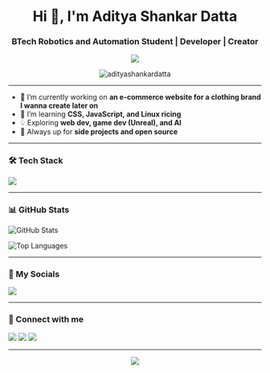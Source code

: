 <h1 align="center">Hi 👋, I'm Aditya Shankar Datta</h1>
<h3 align="center">BTech Robotics and Automation Student | Developer | Creator</h3>

<p align="center">
  <img src="https://readme-typing-svg.herokuapp.com?font=Fira+Code&size=22&pause=1000&center=true&vCenter=true&width=435&lines=Building+cool+things+on+the+internet.;Learning+something+new+every+day.">
</p>

<p align="center">
  <img src="https://komarev.com/ghpvc/?username=adityashankardatta&label=Profile+views&color=blue&style=flat" alt="adityashankardatta" />
</p>

---

- 🔭 I’m currently working on **an e-commerce website for a clothing brand I wanna create later on**
- 🌱 I’m learning **CSS, JavaScript, and Linux ricing**
- 💡 Exploring **web dev, game dev (Unreal), and AI**
- 🧠 Always up for **side projects and open source**

---

### 🛠️ Tech Stack

<p align="left">
  <img src="https://skillicons.dev/icons?i=html,css,js,py,cpp,c,linux,bash,vscode,github" />
</p>

---

### 📊 GitHub Stats

<p align="left">
  <img src="https://github-readme-stats.vercel.app/api?username=MystiqueBanda&show_icons=true&theme=tokyonight&hide_border=false" alt="GitHub Stats" />
</p>

<p align="left">
  <img src="https://github-readme-stats.vercel.app/api/top-langs/?username=MystiqueBanda&layout=compact&theme=tokyonight&hide_border=false" alt="Top Languages" />
</p>


---

### 📲 My Socials

<p align="left">
  <a href="https://mystiquebanda.github.io/my-socials/" target="_blank">
    <img src="https://img.shields.io/badge/My%20Socials-Click%20Here-blueviolet?style=for-the-badge&logo=socialblade&logoColor=white" />
  </a>
</p>

---

### 🤝 Connect with me

<p align="left">
  <a href="https://www.linkedin.com/in/aditya-shankar-datta-854192305/ target="_blank"><img src="https://img.shields.io/badge/LinkedIn-blue?style=flat&logo=linkedin&logoColor=white"/></a>
  <a href="https://www.youtube.com/@retarded_adi" target="_blank"><img src="https://img.shields.io/badge/YouTube-red?style=flat&logo=youtube&logoColor=white"/></a>
  <a href="adityasdatta@email.com"><img src="https://img.shields.io/badge/Email-D14836?style=flat&logo=gmail&logoColor=white"/></a>
</p>

---

<p align="center">
  <img src="https://quotes-github-readme.vercel.app/api?type=horizontal&theme=radical" />
</p>
